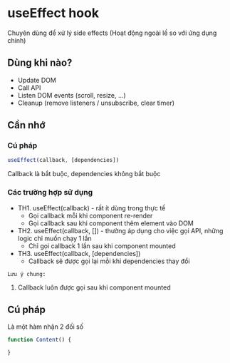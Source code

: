 # useEffect hook
Chuyên dùng để xử lý side effects (Hoạt động ngoài lề so với ứng dụng chính)

## Dùng khi nào?
- Update DOM
- Call API
- Listen DOM events (scroll, resize, ...)
- Cleanup (remove listeners / unsubscribe, clear timer) 

## Cần nhớ
### Cú pháp
``` jsx
useEffect(callback, [dependencies])
```
Callback là bắt buộc, dependencies không bắt buộc
### Các trường hợp sử dụng
- TH1. useEffect(callback) - rất ít dùng trong thực tế
  - Gọi callback mỗi khi component re-render
  - Gọi callback sau khi component thêm element vào DOM
- TH2. useEffect(callback, []) - thường áp dụng cho việc gọi API, những logic chỉ muốn chạy 1 lần
  - Chỉ gọi callback 1 lần sau khi component mounted
- TH3. useEffect(callback, [dependencies])
  - Callback sẽ được gọi lại mỗi khi dependencies thay đổi

`Lưu ý chung:`
1. Callback luôn được gọi sau khi component mounted

## Cú pháp
Là một hàm nhận 2 đối số
``` jsx
function Content() {

}
```